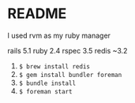 # README

I used rvm as my ruby manager

rails 5.1
ruby 2.4
rspec 3.5
redis ~3.2

1. `$ brew install redis`
2. `$ gem install bundler foreman`
3. `$ bundle install `
4. `$ foreman start`

